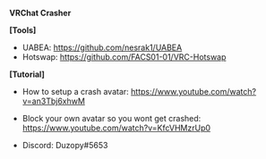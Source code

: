 <b>VRChat Crasher</b><br>

<b>[Tools]</b><br>
- UABEA: https://github.com/nesrak1/UABEA
- Hotswap: https://github.com/FACS01-01/VRC-Hotswap

<b>[Tutorial]</b><br>
- How to setup a crash avatar: https://www.youtube.com/watch?v=an3Tbj6xhwM<br>
- Block your own avatar so you wont get crashed: https://www.youtube.com/watch?v=KfcVHMzrUp0<br>

- Discord: Duzopy#5653
